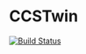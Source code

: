 # CCSTwin

[![Build Status](https://github.com/jerell/jl-interop/actions/workflows/CI.yml/badge.svg?branch=main)](https://github.com/jerell/jl-interop/actions/workflows/CI.yml?query=branch%3Amain)
